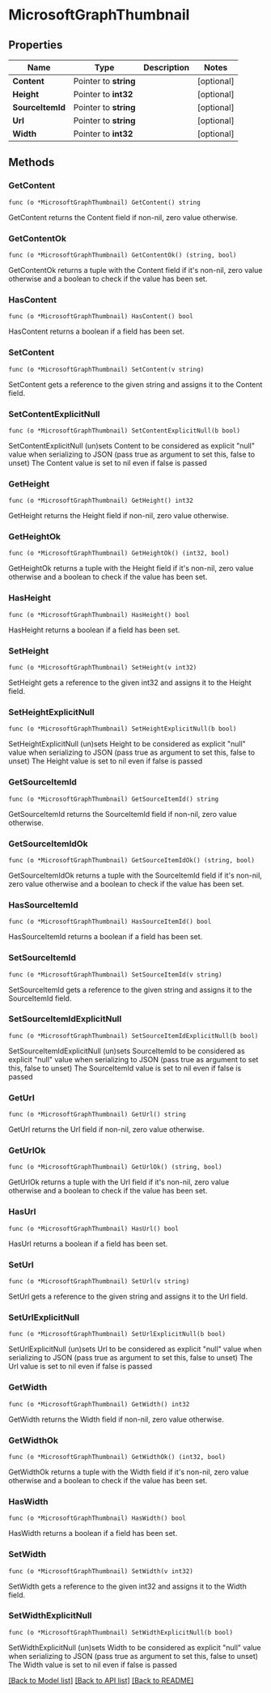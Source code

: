 # MicrosoftGraphThumbnail

## Properties

Name | Type | Description | Notes
------------ | ------------- | ------------- | -------------
**Content** | Pointer to **string** |  | [optional] 
**Height** | Pointer to **int32** |  | [optional] 
**SourceItemId** | Pointer to **string** |  | [optional] 
**Url** | Pointer to **string** |  | [optional] 
**Width** | Pointer to **int32** |  | [optional] 

## Methods

### GetContent

`func (o *MicrosoftGraphThumbnail) GetContent() string`

GetContent returns the Content field if non-nil, zero value otherwise.

### GetContentOk

`func (o *MicrosoftGraphThumbnail) GetContentOk() (string, bool)`

GetContentOk returns a tuple with the Content field if it's non-nil, zero value otherwise
and a boolean to check if the value has been set.

### HasContent

`func (o *MicrosoftGraphThumbnail) HasContent() bool`

HasContent returns a boolean if a field has been set.

### SetContent

`func (o *MicrosoftGraphThumbnail) SetContent(v string)`

SetContent gets a reference to the given string and assigns it to the Content field.

### SetContentExplicitNull

`func (o *MicrosoftGraphThumbnail) SetContentExplicitNull(b bool)`

SetContentExplicitNull (un)sets Content to be considered as explicit "null" value
when serializing to JSON (pass true as argument to set this, false to unset)
The Content value is set to nil even if false is passed
### GetHeight

`func (o *MicrosoftGraphThumbnail) GetHeight() int32`

GetHeight returns the Height field if non-nil, zero value otherwise.

### GetHeightOk

`func (o *MicrosoftGraphThumbnail) GetHeightOk() (int32, bool)`

GetHeightOk returns a tuple with the Height field if it's non-nil, zero value otherwise
and a boolean to check if the value has been set.

### HasHeight

`func (o *MicrosoftGraphThumbnail) HasHeight() bool`

HasHeight returns a boolean if a field has been set.

### SetHeight

`func (o *MicrosoftGraphThumbnail) SetHeight(v int32)`

SetHeight gets a reference to the given int32 and assigns it to the Height field.

### SetHeightExplicitNull

`func (o *MicrosoftGraphThumbnail) SetHeightExplicitNull(b bool)`

SetHeightExplicitNull (un)sets Height to be considered as explicit "null" value
when serializing to JSON (pass true as argument to set this, false to unset)
The Height value is set to nil even if false is passed
### GetSourceItemId

`func (o *MicrosoftGraphThumbnail) GetSourceItemId() string`

GetSourceItemId returns the SourceItemId field if non-nil, zero value otherwise.

### GetSourceItemIdOk

`func (o *MicrosoftGraphThumbnail) GetSourceItemIdOk() (string, bool)`

GetSourceItemIdOk returns a tuple with the SourceItemId field if it's non-nil, zero value otherwise
and a boolean to check if the value has been set.

### HasSourceItemId

`func (o *MicrosoftGraphThumbnail) HasSourceItemId() bool`

HasSourceItemId returns a boolean if a field has been set.

### SetSourceItemId

`func (o *MicrosoftGraphThumbnail) SetSourceItemId(v string)`

SetSourceItemId gets a reference to the given string and assigns it to the SourceItemId field.

### SetSourceItemIdExplicitNull

`func (o *MicrosoftGraphThumbnail) SetSourceItemIdExplicitNull(b bool)`

SetSourceItemIdExplicitNull (un)sets SourceItemId to be considered as explicit "null" value
when serializing to JSON (pass true as argument to set this, false to unset)
The SourceItemId value is set to nil even if false is passed
### GetUrl

`func (o *MicrosoftGraphThumbnail) GetUrl() string`

GetUrl returns the Url field if non-nil, zero value otherwise.

### GetUrlOk

`func (o *MicrosoftGraphThumbnail) GetUrlOk() (string, bool)`

GetUrlOk returns a tuple with the Url field if it's non-nil, zero value otherwise
and a boolean to check if the value has been set.

### HasUrl

`func (o *MicrosoftGraphThumbnail) HasUrl() bool`

HasUrl returns a boolean if a field has been set.

### SetUrl

`func (o *MicrosoftGraphThumbnail) SetUrl(v string)`

SetUrl gets a reference to the given string and assigns it to the Url field.

### SetUrlExplicitNull

`func (o *MicrosoftGraphThumbnail) SetUrlExplicitNull(b bool)`

SetUrlExplicitNull (un)sets Url to be considered as explicit "null" value
when serializing to JSON (pass true as argument to set this, false to unset)
The Url value is set to nil even if false is passed
### GetWidth

`func (o *MicrosoftGraphThumbnail) GetWidth() int32`

GetWidth returns the Width field if non-nil, zero value otherwise.

### GetWidthOk

`func (o *MicrosoftGraphThumbnail) GetWidthOk() (int32, bool)`

GetWidthOk returns a tuple with the Width field if it's non-nil, zero value otherwise
and a boolean to check if the value has been set.

### HasWidth

`func (o *MicrosoftGraphThumbnail) HasWidth() bool`

HasWidth returns a boolean if a field has been set.

### SetWidth

`func (o *MicrosoftGraphThumbnail) SetWidth(v int32)`

SetWidth gets a reference to the given int32 and assigns it to the Width field.

### SetWidthExplicitNull

`func (o *MicrosoftGraphThumbnail) SetWidthExplicitNull(b bool)`

SetWidthExplicitNull (un)sets Width to be considered as explicit "null" value
when serializing to JSON (pass true as argument to set this, false to unset)
The Width value is set to nil even if false is passed

[[Back to Model list]](../README.md#documentation-for-models) [[Back to API list]](../README.md#documentation-for-api-endpoints) [[Back to README]](../README.md)


